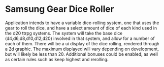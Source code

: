 # Samsung Gear Dice Roller
Application intends to have a variable dice-rolling system, one that uses the gear to roll the dice, and have a select amount of dice of each kind used in the d20 ttrpg systems. The system will take the base dice (d4,d6,d8,d10,d12,d20) involved in that system, and allow for a number of each of them. There will be a ui display of the dice rolling, rendered through a 2d graphic. The maximum displayed will vary depending on development, but will likely be less than 20. Additional bonuses could be enabled, as well as certain rules such as keep highest and rerolling.
